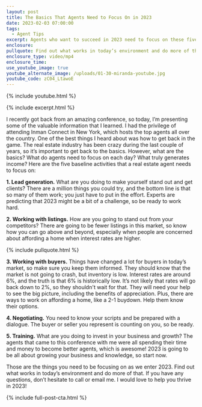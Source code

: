 ```yaml
---
layout: post
title: The Basics That Agents Need to Focus On in 2023
date: 2023-02-03 07:00:00
tags:
  - Agent Tips
excerpt: Agents who want to succeed in 2023 need to focus on these five things.
enclosure:
pullquote: Find out what works in today’s environment and do more of that.
enclosure_type: video/mp4
enclosure_time:
use_youtube_image: true
youtube_alternate_image: /uploads/01-30-miranda-youtube.jpg
youtube_code: zC04_LtawoE
---
```

{% include youtube.html %}

{% include excerpt.html %}

I recently got back from an amazing conference, so today, I’m presenting some of the valuable information that I learned. I had the privilege of attending Inman Connect in New York, which hosts the top agents all over the country. One of the best things I heard about was how to get back in the game. The real estate industry has been crazy during the last couple of years, so it’s important to get back to the basics. However, what are the basics? What do agents need to focus on each day? What truly generates income? Here are the five baseline activities that a real estate agent needs to focus on:&nbsp;

**1\. Lead generation.** What are you doing to make yourself stand out and get clients? There are a million things you could try, and the bottom line is that so many of them work; you just have to put in the effort. Experts are predicting that 2023 might be a bit of a challenge, so be ready to work hard.&nbsp;

**2\. Working with listings.** How are you going to stand out from your competitors? There are going to be fewer listings in this market, so know how you can go above and beyond, especially when people are concerned about affording a home when interest rates are higher.

{% include pullquote.html %}

**3\. Working with buyers.** Things have changed a lot for buyers in today’s market, so make sure you keep them informed. They should know that the market is not going to crash, but inventory is low. Interest rates are around 6%, and the truth is that 6% is historically low. It’s not likely that rates will go back down to 2%, so they shouldn't wait for that. They will need your help to see the big picture, including the benefits of appreciation. Plus, there are ways to work on affording a home, like a 2-1 buydown. Help them know their options.&nbsp;

**4\. Negotiating.** You need to know your scripts and be prepared with a dialogue. The buyer or seller you represent is counting on you, so be ready.&nbsp;

**5\. Training.** What are you doing to invest in your business and growth? The agents that came to this conference with me were all spending their time and money to become better agents, which is awesome! 2023 is going to be all about growing your business and knowledge, so start now.&nbsp;

Those are the things you need to be focusing on as we enter 2023. Find out what works in today’s environment and do more of that. If you have any questions, don’t hesitate to call or email me. I would love to help you thrive in 2023!&nbsp;

{% include full-post-cta.html %}